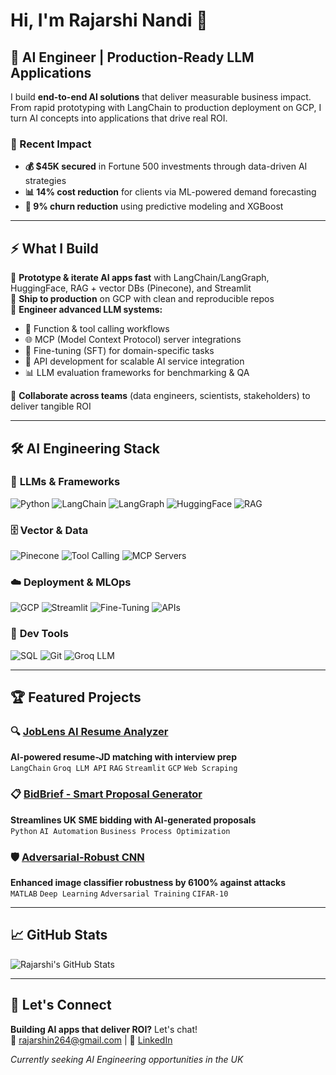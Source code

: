 # Hi, I'm Rajarshi Nandi 👋

## 🤖 AI Engineer | Production-Ready LLM Applications

I build **end-to-end AI solutions** that deliver measurable business impact. From rapid prototyping with LangChain to production deployment on GCP, I turn AI concepts into applications that drive real ROI.

### 🚀 Recent Impact
- **💰 $45K secured** in Fortune 500 investments through data-driven AI strategies
- **📊 14% cost reduction** for clients via ML-powered demand forecasting
- **🎯 9% churn reduction** using predictive modeling and XGBoost

---

## ⚡ What I Build

🔧 **Prototype & iterate AI apps fast** with LangChain/LangGraph, HuggingFace, RAG + vector DBs (Pinecone), and Streamlit  
🚀 **Ship to production** on GCP with clean and reproducible repos  
🧠 **Engineer advanced LLM systems:**
- 🔄 Function & tool calling workflows
- 🌐 MCP (Model Context Protocol) server integrations  
- 🎯 Fine-tuning (SFT) for domain-specific tasks
- 🔗 API development for scalable AI service integration
- 📊 LLM evaluation frameworks for benchmarking & QA

🤝 **Collaborate across teams** (data engineers, scientists, stakeholders) to deliver tangible ROI

---

## 🛠️ AI Engineering Stack

### 🧠 **LLMs & Frameworks**
![Python](https://img.shields.io/badge/Python-3776AB?style=flat&logo=python&logoColor=white)
![LangChain](https://img.shields.io/badge/LangChain-121212?style=flat&logo=langchain&logoColor=white)
![LangGraph](https://img.shields.io/badge/LangGraph-FF6B6B?style=flat&logoColor=white)
![HuggingFace](https://img.shields.io/badge/🤗_HuggingFace-FFD21E?style=flat&logoColor=black)
![RAG](https://img.shields.io/badge/RAG-4285F4?style=flat&logoColor=white)

### 🗄️ **Vector & Data**
![Pinecone](https://img.shields.io/badge/Pinecone-000000?style=flat&logoColor=white)
![Tool Calling](https://img.shields.io/badge/Tool_Calling-32CD32?style=flat&logoColor=white)
![MCP Servers](https://img.shields.io/badge/MCP_Servers-FF4500?style=flat&logoColor=white)

### ☁️ **Deployment & MLOps**
![GCP](https://img.shields.io/badge/Google_Cloud-4285F4?style=flat&logo=google-cloud&logoColor=white)
![Streamlit](https://img.shields.io/badge/Streamlit-FF4B4B?style=flat&logo=streamlit&logoColor=white)
![Fine-Tuning](https://img.shields.io/badge/Fine_Tuning-8A2BE2?style=flat&logoColor=white)
![APIs](https://img.shields.io/badge/APIs-006400?style=flat&logoColor=white)

### 🔧 **Dev Tools**
![SQL](https://img.shields.io/badge/SQL-336791?style=flat&logo=postgresql&logoColor=white)
![Git](https://img.shields.io/badge/Git-F05032?style=flat&logo=git&logoColor=white)
![Groq LLM](https://img.shields.io/badge/Groq_LLM-FF6B35?style=flat&logoColor=white)

---

## 🏆 Featured Projects

### 🔍 [JobLens AI Resume Analyzer](https://github.com/rajo69/Job_lens_ai)
**AI-powered resume-JD matching with interview prep**  
`LangChain` `Groq LLM API` `RAG` `Streamlit` `GCP` `Web Scraping`

### 📋 [BidBrief - Smart Proposal Generator](https://github.com/rajo69/BidBrief)
**Streamlines UK SME bidding with AI-generated proposals**  
`Python` `AI Automation` `Business Process Optimization`

### 🛡️ [Adversarial-Robust CNN](https://github.com/rajo69/RESNET-18-Robustness-in-MATLAB)
**Enhanced image classifier robustness by 6100% against attacks**  
`MATLAB` `Deep Learning` `Adversarial Training` `CIFAR-10`

---

## 📈 GitHub Stats

![Rajarshi's GitHub Stats](https://github-readme-stats.vercel.app/api?username=rajo69&show_icons=true&theme=dark&count_private=true)

---

## 🤝 Let's Connect

**Building AI apps that deliver ROI?** Let's chat!  
📧 [rajarshin264@gmail.com](mailto:rajarshin264@gmail.com) | 💼 [LinkedIn](https://linkedin.com/in/rajarshi-nandi/)

*Currently seeking AI Engineering opportunities in the UK*

